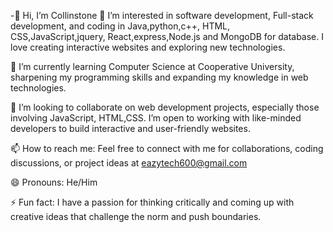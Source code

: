 -👋 Hi, I’m Collinstone
👀 I’m interested in software development, Full-stack development, and coding in Java,python,c++, HTML, CSS,JavaScript,jquery,  React,express,Node.js and MongoDB for database. I love creating interactive websites and exploring new technologies.

🌱 I’m currently learning Computer Science at Cooperative University, sharpening my programming skills and expanding my knowledge in web technologies.

💞️ I’m looking to collaborate on web development projects, especially those involving JavaScript, HTML,CSS. I’m open to working with like-minded developers to build interactive and user-friendly websites.

📫 How to reach me: Feel free to connect with me for collaborations, coding discussions, or project ideas at eazytech600@gmail.com

😄 Pronouns: He/Him

⚡ Fun fact: I have a passion for thinking critically and coming up with creative ideas that challenge the norm and push boundaries.

<!---
Collo1234187/Collo1234187 is a ✨ special ✨ repository because its `README.md` (this file) appears on your GitHub profile.
You can click the Preview link to take a look at your changes.
--->
